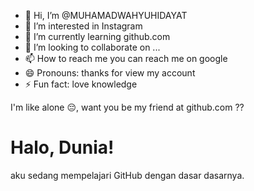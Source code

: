 - 👋 Hi, I’m @MUHAMADWAHYUHIDAYAT
- 👀 I’m interested in Instagram 
- 🌱 I’m currently learning github.com
- 💞️ I’m looking to collaborate on ...
- 📫 How to reach me you can reach me on google
- 😄 Pronouns: thanks for view my account 
- ⚡ Fun fact: love knowledge 

<!---
MUHAMADWAHYUHIDAYAT/MUHAMADWAHYUHIDAYAT is a ✨ special ✨ repository because its `README.md` (this file) appears on your GitHub profile.
You can click the Preview link to take a look at your changes.
--->
I'm like alone 😔, want you be my friend at github.com ??

<!DOCTYPE html>
<html>
<head>
    <title>Halaman HTML Pertamaku</title>
</head>
<body>
    <h1>Halo, Dunia!</h1>
    <p>aku sedang mempelajari GitHub dengan dasar dasarnya.</p>
</body>
</html>